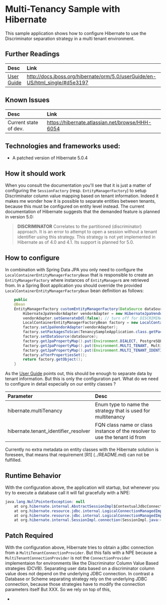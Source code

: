 Multi-Tenancy Sample with Hibernate
=====================

This sample application shows how to configure Hibernate to use the Discriminator separation strategy in a multi tenant
environment.

## Further Readings

| Desc | Link |
|:---- |:---- |
| [User Guide](#UG) | http://docs.jboss.org/hibernate/orm/5.0/userGuide/en-US/html_single/#d5e3197 |

## Known Issues

| Desc | Link |
|:---- |:---- |
| Current state of dev. | https://hibernate.atlassian.net/browse/HHH-6054 |

## Technologies and frameworks used:

- A patched version of Hibernate 5.0.4

## How it should work

When you consult the documentation you'll see that it is just a matter of configuring the `SessionFactory`
(resp. `EntityManagerFactory`) to setup Discriminator column value mapping based on tenant information. Indeed it makes
me wonder how it is possible to separate entities between tenants, because this must be configured on entity level instead.
The current documentation of Hibernate suggests that the demanded feature is planned in version 5.0:

> **DISCRIMINATOR**
  Correlates to the partitioned (discriminator) approach. It is an error to attempt to open a session without a tenant
  identifier using this strategy. This strategy is not yet implemented in Hibernate as of 4.0 and 4.1. Its support is planned
  for 5.0.

## How to configure

In combination with Spring Data JPA you only need to configure the `LocalContainerEntityManagerFactoryBean` that is
responsible to create an `EntityManagerFactory` where instances of `EntityManager`s are retrieved from. In a Spring Boot
application you should override the provided `LocalContainerEntityManagerFactoryBean` bean definition as follows:

```java
    public
    @Bean
    EntityManagerFactory customEntityManagerFactory(DataSource dataSource) {
        HibernateJpaVendorAdapter vendorAdapter = new HibernateJpaVendorAdapter();
        vendorAdapter.setGenerateDdl(false); // turn off for DISCRIMINATOR strategy!
        LocalContainerEntityManagerFactoryBean factory = new LocalContainerEntityManagerFactoryBean();
        factory.setJpaVendorAdapter(vendorAdapter);
        factory.setPackagesToScan(TenancySampleApplication.class.getPackage().getName());
        factory.setDataSource(dataSource);
        factory.getJpaPropertyMap().put(Environment.DIALECT, PostgreSQL9Dialect.class.getName());
        factory.getJpaPropertyMap().put(Environment.MULTI_TENANT, MultiTenancyStrategy.DISCRIMINATOR);
        factory.getJpaPropertyMap().put(Environment.MULTI_TENANT_IDENTIFIER_RESOLVER, new TenantHolder());
        factory.afterPropertiesSet();
        return factory.getObject();
    }
```

As the [User Guide](UG) points out, this should be enough to separate data by tenant information. But this is only the
configuration part. What do we need to configure in detail especially on our entity classes ?

| Parameter | Desc |
|:---- |:---- |
| hibernate.multiTenancy | Enum type to name the strategy that is used for multitenancy |
| hibernate.tenant_identifier_resolver | FQN class name or class instance of the resolver to use the tenant id from |

Currently no extra metadata on entity classes with the Hibernate solution is foreseen, that means that requirement [R1]
(../README.md) can not be fulfilled.

## Runtime Behavior

With the configuration above, the application will startup, but whenever you try to execute a database call it will fail
gracefully with a NPE:

```java
java.lang.NullPointerException: null
	at org.hibernate.internal.AbstractSessionImpl$ContextualJdbcConnectionAccess.obtainConnection(AbstractSessionImpl.java:425) ~[hibernate-core-5.0.4.Final.jar:5.0.4.Final]
	at org.hibernate.resource.jdbc.internal.LogicalConnectionManagedImpl.acquireConnectionIfNeeded(LogicalConnectionManagedImpl.java:87) ~[hibernate-core-5.0.4.Final.jar:5.0.4.Final]
	at org.hibernate.resource.jdbc.internal.LogicalConnectionManagedImpl.getPhysicalConnection(LogicalConnectionManagedImpl.java:112) ~[hibernate-core-5.0.4.Final.jar:5.0.4.Final]
	at org.hibernate.internal.SessionImpl.connection(SessionImpl.java:488) ~[hibernate-core-5.0.4.Final.jar:5.0.4.Final]
```

## Patch Required

With the configuration above, Hibernate tries to obtain a jdbc connection from a `MultiTenantConnectionProvider`. But
this fails with a NPE because a `MultiTenantConnectionProvider` is not the `ConnectionProvider` implementaion for
environments like the Discriminator Column Value Based strategies (DCVB).
Separating user data based on a discriminator column value does not depend on the underlying JDBC connection. In contrast a Database or Scheme separating strategy
rely on the underlying JDBC connection, because those strategies have to modify the connection parameters itself But XXX.
So we rely on top of this,

*
